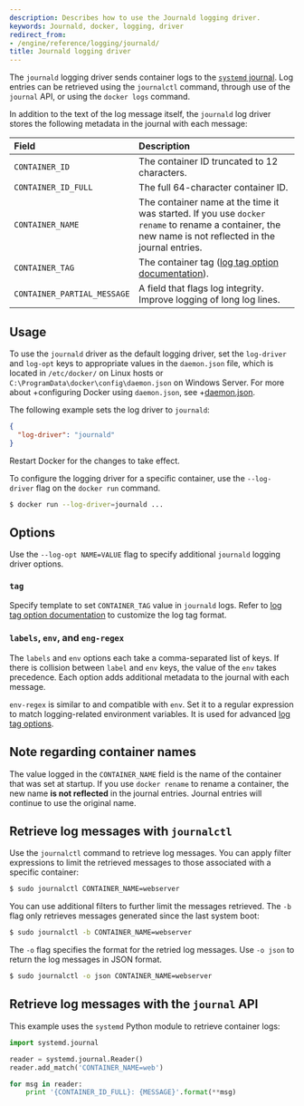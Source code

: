 ```yaml
---
description: Describes how to use the Journald logging driver.
keywords: Journald, docker, logging, driver
redirect_from:
- /engine/reference/logging/journald/
title: Journald logging driver
---
```


The `journald` logging driver sends container logs to the
[`systemd` journal](http://www.freedesktop.org/software/systemd/man/systemd-journald.service.html).
Log entries can be retrieved using the `journalctl` command, through use of the
`journal` API, or using the `docker logs` command.

In addition to the text of the log message itself, the `journald` log driver
stores the following metadata in the journal with each message:

| Field                       | Description                                                                                                                                            |
|:----------------------------|:-------------------------------------------------------------------------------------------------------------------------------------------------------|
| `CONTAINER_ID`              | The container ID truncated to 12 characters.                                                                                                           |
| `CONTAINER_ID_FULL`         | The full 64-character container ID.                                                                                                                    |
| `CONTAINER_NAME`            | The container name at the time it was started. If you use `docker rename` to rename a container, the new name is not reflected in the journal entries. |
| `CONTAINER_TAG`             | The container tag ([log tag option documentation](log_tags.md)).                                                                                       |
| `CONTAINER_PARTIAL_MESSAGE` | A field that flags log integrity. Improve logging of long log lines.                                                                                   |

## Usage

To use the `journald` driver as the default logging driver, set the `log-driver`
and `log-opt` keys to appropriate values in the `daemon.json` file, which is
located in `/etc/docker/` on Linux hosts or
`C:\ProgramData\docker\config\daemon.json` on Windows Server. For more about
+configuring Docker using `daemon.json`, see
+[daemon.json](/engine/reference/commandline/dockerd.md#daemon-configuration-file).

The following example sets the log driver to `journald`:

```json
{
  "log-driver": "journald"
}
```

Restart Docker for the changes to take effect.

To configure the logging driver for a specific container, use the `--log-driver`
flag on the `docker run` command.

```bash
$ docker run --log-driver=journald ...
```

## Options

Use the `--log-opt NAME=VALUE` flag to specify additional `journald` logging
driver options.

### `tag`

Specify template to set `CONTAINER_TAG` value in `journald` logs. Refer to
[log tag option documentation](log_tags.md) to customize the log tag format.

### `labels`, `env`, and `eng-regex`

The `labels` and `env` options each take a comma-separated list of keys. If
there is collision between `label` and `env` keys, the value of the `env` takes
precedence. Each option adds additional metadata to the journal with each
message.

`env-regex` is similar to and compatible with `env`. Set it to a regular
expression to match logging-related environment variables. It is used for
advanced [log tag options](log_tags.md).

## Note regarding container names

The value logged in the `CONTAINER_NAME` field is the name of the container that
was set at startup. If you use `docker rename` to rename a container, the new
name **is not reflected** in the journal entries. Journal entries will continue
to use the original name.

## Retrieve log messages with `journalctl`

Use the `journalctl` command to retrieve log messages. You can apply filter
expressions to limit the retrieved messages to those associated with a specific
container:

```bash
$ sudo journalctl CONTAINER_NAME=webserver
```

You can use additional filters to further limit the messages retrieved. The `-b`
flag only retrieves messages generated since the last system boot:

```bash
$ sudo journalctl -b CONTAINER_NAME=webserver
```

The `-o` flag specifies the format for the retried log messages. Use `-o json`
to return the log messages in JSON format.

```bash
$ sudo journalctl -o json CONTAINER_NAME=webserver
```

## Retrieve log messages with the `journal` API

This example uses the `systemd` Python module to retrieve container
logs:

```python
import systemd.journal

reader = systemd.journal.Reader()
reader.add_match('CONTAINER_NAME=web')

for msg in reader:
    print '{CONTAINER_ID_FULL}: {MESSAGE}'.format(**msg)
```
